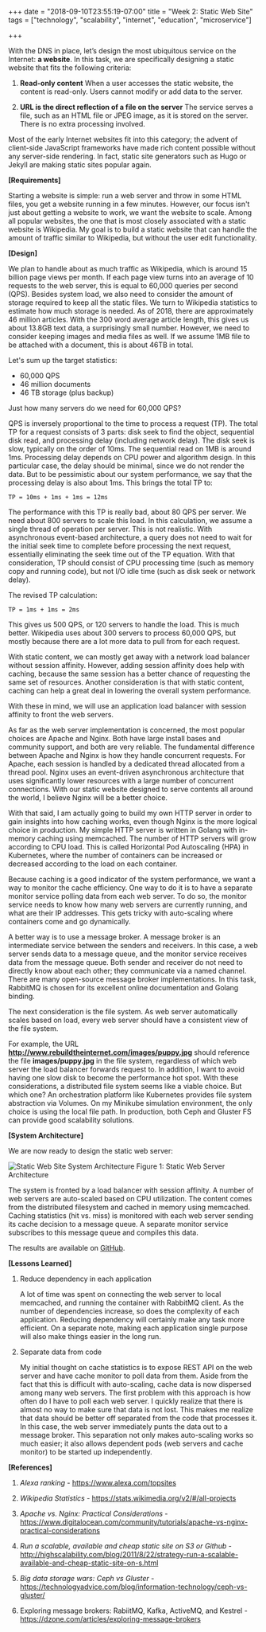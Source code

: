 +++
date = "2018-09-10T23:55:19-07:00"
title = "Week 2: Static Web Site"
tags = ["technology", "scalability", "internet", "education", "microservice"]

+++

With the DNS in place, let’s design the most ubiquitous service on the Internet: **a website**. In this task, we are specifically designing a static website that fits the following criteria:

1. **Read-only content**
When a user accesses the static website, the content is read-only. Users cannot modify or add data to the server.

2. **URL is the direct reflection of a file on the server**
The service serves a file, such as an HTML file or JPEG image, as it is stored on the server. There is no extra processing involved.

Most of the early Internet websites fit into this category; the advent of client-side JavaScript frameworks have made rich content possible without any server-side rendering. In fact, static site generators such as Hugo or Jekyll are making static sites popular again.

**[Requirements]**

Starting a website is simple: run a web server and throw in some HTML files, you get a website running in a few minutes. However, our focus isn't just about getting a website to work, we want the website to scale. Among all popular websites, the one that is most closely associated with a static website is Wikipedia. My goal is to build a static website that can handle the amount of traffic similar to Wikipedia, but without the user edit functionality.

**[Design]**

We plan to handle about as much traffic as Wikipedia, which is around 15 billion page views per month. If each page view turns into an average of 10 requests to the web server, this is equal to 60,000 queries per second (QPS). Besides system load, we also need to consider the amount of storage required to keep all the static files. We turn to Wikipedia statistics to estimate how much storage is needed. As of 2018, there are approximately 46 million articles. With the 300 word average article length, this gives us about 13.8GB text data, a surprisingly small number. However, we need to consider keeping images and media files as well. If we assume 1MB file to be attached with a document, this is about 46TB in total.

Let's sum up the target statistics:

* 60,000 QPS
* 46 million documents
* 46 TB storage (plus backup)

Just how many servers do we need for 60,000 QPS?

QPS is inversely proportional to the time to process a request (TP). The total TP for a request consists of 3 parts: disk seek to find the object, sequential disk read, and processing delay (including network delay). The disk seek is slow, typically on the order of 10ms. The sequential read on 1MB is around 1ms. Processing delay depends on CPU power and algorithm design. In this particular case, the delay should be minimal, since we do not render the data. But to be pessimistic about our system performance, we say that the processing delay is also about 1ms. This brings the total TP to:

    TP = 10ms + 1ms + 1ms = 12ms

The performance with this TP is really bad, about 80 QPS per server. We need about 800 servers to scale this load. In this calculation, we assume a single thread of operation per server. This is not realistic. With asynchronous event-based architecture, a query does not need to wait for the initial seek time to complete before processing the next request, essentially eliminating the seek time out of the TP equation. With that consideration, TP should consist of CPU processing time (such as memory copy and running code), but not I/O idle time (such as disk seek or network delay).

The revised TP calculation:

    TP = 1ms + 1ms = 2ms

This gives us 500 QPS, or 120 servers to handle the load. This is much better. Wikipedia uses about 300 servers to process 60,000 QPS, but mostly because there are a lot more data to pull from for each request.

With static content, we can mostly get away with a network load balancer without session affinity. However, adding session affinity does help with caching, because the same session has a better chance of requesting the same set of resources. Another consideration is that with static content, caching can help a great deal in lowering the overall system performance. 

With these in mind, we will use an application load balancer with session affinity to front the web servers.

As far as the web server implementation is concerned, the most popular choices are Apache and Nginx. Both have large install bases and community support, and both are very reliable. The fundamental difference between Apache and Nginx is how they handle concurrent requests. For Apache, each session is handled by a dedicated thread allocated from a thread pool. Nginx uses an event-driven asynchronous architecture that uses significantly lower resources with a large number of concurrent connections. With our static website designed to serve contents all around the world, I believe Nginx will be a better choice.

With that said, I am actually going to build my own HTTP server in order to gain insights into how caching works, even though Nginx is the more logical choice in production. My simple HTTP server is written in Golang with in-memory caching using memcached. The number of HTTP servers will grow according to CPU load. This is called Horizontal Pod Autoscaling (HPA) in Kubernetes, where the number of containers can be increased or decreased according to the load on each container.

Because caching is a good indicator of the system performance, we want a way to monitor the cache efficiency. One way to do it is to have a separate monitor service polling data from each web server. To do so, the monitor service needs to know how many web servers are currently running, and what are their IP addresses. This gets tricky with auto-scaling where containers come and go dynamically.

A better way is to use a message broker. A message broker is an intermediate service between the senders and receivers. In this case, a web server sends data to a message queue, and the monitor service receives data from the message queue. Both sender and receiver do not need to directly know about each other; they communicate via a named channel. There are many open-source message broker implementations. In this task, RabbitMQ is chosen for its excellent online documentation and Golang binding.

The next consideration is the file system. As web server automatically scales based on load, every web server should have a consistent view of the file system.

For example, the URL **http://www.rebuildtheinternet.com/images/puppy.jpg** should reference the file **images/puppy.jpg** in the file system, regardless of which web server the load balancer forwards request to. In addition, I want to avoid having one slow disk to become the performance hot spot. With these considerations, a distributed file system seems like a viable choice. But which one? An orchestration platform like Kubernetes provides file system abstraction via Volumes. On my Minikube simulation environment, the only choice is using the local file path. In production, both Ceph and Gluster FS can provide good scalability solutions.

**[System Architecture]**

We are now ready to design the static web server:

![Static Web Site System Architecture](/images/task2_webserver.png)
Figure 1: Static Web Server Architecture

The system is fronted by a load balancer with session affinity. A number of web servers are auto-scaled based on CPU utilization. The content comes from the distributed filesystem and cached in memory using memcached. Caching statistics (hit vs. miss) is monitored with each web server sending its cache decision to a message queue. A separate monitor service subscribes to this message queue and compiles this data.

The results are available on [GitHub](https://github.com/hc6internet/rebuildtheinternet/tree/master/task2).

**[Lessons Learned]**

1. Reduce dependency in each application

    A lot of time was spent on connecting the web server to local memcached, and running the container with RabbitMQ client. As the number of dependencies increase, so does the complexity of each application. Reducing dependency will certainly make any task more efficient. On a separate note, making each application single purpose will also make things easier in the long run. 

2. Separate data from code

    My initial thought on cache statistics is to expose REST API on the web server and have cache monitor to poll data from them. Aside from the fact that this is difficult with auto-scaling, cache data is now dispersed among many web servers. The first problem with this approach is how often do I have to poll each web server. I quickly realize that there is almost no way to make sure that data is not lost. This makes me realize that data should be better off separated from the code that processes it. In this case, the web server immediately punts the data out to a message broker. This separation not only makes auto-scaling works so much easier; it also allows dependent pods (web servers and cache monitor) to be started up independently.

**[References]**

1. *Alexa ranking* - <https://www.alexa.com/topsites>

2. *Wikipedia Statistics* - <https://stats.wikimedia.org/v2/#/all-projects>

3. *Apache vs. Nginx: Practical Considerations* - <https://www.digitalocean.com/community/tutorials/apache-vs-nginx-practical-considerations>

4. *Run a scalable, available and cheap static site on S3 or Github* - <http://highscalability.com/blog/2011/8/22/strategy-run-a-scalable-available-and-cheap-static-site-on-s.html>

5. *Big data storage wars: Ceph vs Gluster* - <https://technologyadvice.com/blog/information-technology/ceph-vs-gluster/>

6. Exploring message brokers: RabiitMQ, Kafka, ActiveMQ, and Kestrel - <https://dzone.com/articles/exploring-message-brokers>
